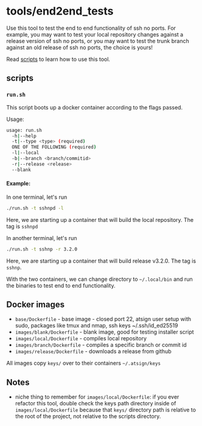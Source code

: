 # tools/end2end_tests

Use this tool to test the end to end functionality of ssh no ports. For example, you may want to test your local repository changes against a release version of ssh no ports, or you may want to test the trunk branch against an old release of ssh no ports, the choice is yours!

Read [scripts](#scripts) to learn how to use this tool.

## scripts

### `run.sh`

This script boots up a docker container according to the flags passed.

Usage:

```sh
usage: run.sh
  -h|--help
  -t|--type <type> (required)
  ONE OF THE FOLLOWING (required)
  -l|--local
  -b|--branch <branch/commitid>
  -r|--release <release>
  --blank
```

#### Example:

In one terminal, let's run

```sh
./run.sh -t sshnpd -l
```

Here, we are starting up a container that will build the local repository. The tag is `sshnpd`

In another terminal, let's run

```sh
./run.sh -t sshnp -r 3.2.0
```

Here, we are starting up a container that will build release v3.2.0. The tag is `sshnp`.

With the two containers, we can change directory to `~/.local/bin` and run the binaries to test end to end functionality.

## Docker images

- `base/Dockerfile` - base image - closed port 22, atsign user setup with sudo, packages like tmux and nmap, ssh keys ~/.ssh/id_ed25519
- `images/blank/Dockerfile` - blank image, good for testing installer script
- `images/local/Dockerfile` - compiles local repository
- `images/branch/Dockerfile` - compiles a specific branch or commit id
- `images/release/Dockerfile` - downloads a release from github

All images copy `keys/` over to their containers `~/.atsign/keys`

## Notes

- niche thing to remember for `images/local/Dockerfile`: if you ever refactor this tool, double check the keys path directory inside of `images/local/Dockerfile` because that `keys/` directory path is relative to the root of the project, not relative to the scripts directory.

